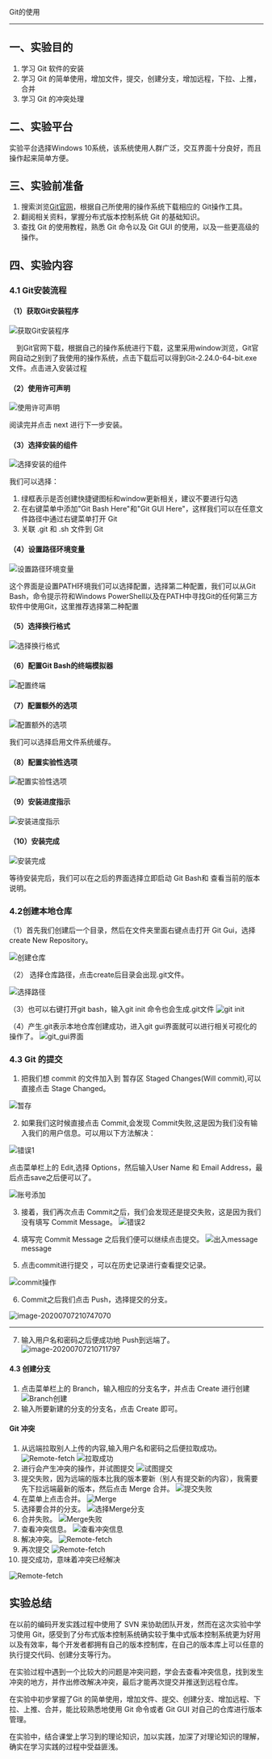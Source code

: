 Git的使用

---

## 一、实验目的
1. 学习 Git 软件的安装
2. 学习 Git 的简单使用，增加文件，提交，创建分支，增加远程，下拉、上推，合并
3. 学习 Git 的冲突处理 

## 二、实验平台
 实验平台选择Windows 10系统，该系统使用人群广泛，交互界面十分良好，而且操作起来简单方便。

## 三、实验前准备
1. 搜索浏览[Git官网](https://git-scm.com/downloads)，根据自己所使用的操作系统下载相应的 Git操作工具。
2. 翻阅相关资料，掌握分布式版本控制系统 Git 的基础知识。
3. 查找 Git 的使用教程，熟悉 Git 命令以及 Git GUI 的使用，以及一些更高级的操作。

## 四、实验内容

### 4.1 Git安装流程

#### （1）获取Git安装程序

![获取Git安装程序](images/step_01.png)

 到Git官网下载，根据自己的操作系统进行下载，这里采用window浏览，Git官网自动之别到了我使用的操作系统，点击下载后可以得到Git-2.24.0-64-bit.exe文件。点击进入安装过程

####  （2）使用许可声明

![使用许可声明](images\step_02.png)

阅读完并点击 next 进行下一步安装。

####  （3）选择安装的组件

![选择安装的组件](images\step_03.png)

我们可以选择：

1. 绿框表示是否创建快捷键图标和window更新相关，建议不要进行勾选
2. 在右键菜单中添加"Git Bash Here"和"Git GUI Here"，这样我们可以在任意文件路径中通过右键菜单打开 Git
3. 关联 .git 和 .sh 文件到 Git

#### （4）设置路径环境变量

![设置路径环境变量](images\step_04.PNG)

这个界面是设置PATH环境我们可以选择配置，选择第二种配置，我们可以从Git Bash，命令提示符和Windows PowerShell以及在PATH中寻找Git的任何第三方软件中使用Git，这里推荐选择第二种配置

#### （5）选择换行格式
![选择换行格式](images\step_05.PNG)

#### （6）配置Git Bash的终端模拟器
![配置终端](images\step_06.PNG)

#### （7）配置额外的选项
![配置额外的选项](images\step_07.PNG)

我们可以选择启用文件系统缓存。

#### （8）配置实验性选项
![配置实验性选项](images\step_08.PNG)

#### （9）安装进度指示	
![安装进度指示](images\step_09.PNG)

#### （10）安装完成
![安装完成](images\step_10.PNG)

等待安装完后，我们可以在之后的界面选择立即启动 Git Bash和 查看当前的版本说明。

### 4.2创建本地仓库
（1）首先我们创建后一个目录，然后在文件夹里面右键点击打开 Git Gui，选择create New Repository。

![创建仓库](images\Git_01.png)

（2） 选择仓库路径，点击create后目录会出现.git文件。

![选择路径](images\Git_02.png)

（3）也可以右键打开git bash，输入git init 命令也会生成.git文件
![git init](images\Git_03.png)

（4）产生.git表示本地仓库创建成功，进入git gui界面就可以进行相关可视化的操作了。
![git_gui界面](images\Git_04.png)

### 4.3 Git 的提交
1. 把我们想 commit 的文件加入到 暂存区 Staged Changes(Will commit),可以直接点击 Stage Changed。

  ![暂存](images\Git_05.png)

2. 如果我们这时候直接点击 Commit,会发现 Commit失败,这是因为我们没有输入我们的用户信息。可以用以下方法解决：

  ![错误1](images\Git_06.png)

  点击菜单栏上的 Edit,选择 Options，然后输入User Name 和 Email Address，最后点击save之后便可以了。

  ![账号添加](images\Git_07.png)

3. 接着，我们再次点击 Commit之后，我们会发现还是提交失败，这是因为我们没有填写 Commit Message。
  ![错误2](images\Git_08.png)

4. 填写完 Commit Message 之后我们便可以继续点击提交。
  ![出入message](images\Git_09.png)message

5. 点击commit进行提交 ，可以在历史记录进行查看提交记录。

  ![commit操作](images\Git_10.png)

6. Commit之后我们点击 Push，选择提交的分支。

  ![image-20200707210747070](images\Git_11.png)

  ******

7. 输入用户名和密码之后便成功地 Push到远端了。
  ![image-20200707210711797](C:\Users\YYcoder\AppData\Roaming\Typora\typora-user-images\image-20200707210711797.png)

#### 4.3 创建分支
1. 点击菜单栏上的 Branch，输入相应的分支名字，并点击 Create 进行创建
![Branch创建](images\Git_12.png)
2. 输入所要新建的分支的分支名，点击 Create 即可。

#### Git 冲突
1. 从远端拉取别人上传的内容,输入用户名和密码之后便拉取成功。
![Remote-fetch](screenshot/git-conflict-step1.PNG)
![拉取成功](screenshot/git-conflict-step2.PNG)
2. 进行会产生冲突的操作，并试图提交
![试图提交](screenshot/git-conflict-step3.PNG)
3. 提交失败，因为远端的版本比我的版本要新（别人有提交新的内容），我需要先下拉远端最新的版本，然后点击 Merge 合并。
![提交失败](screenshot/git-conflict-step4.PNG)
4. 在菜单上点击合并。
![Merge](screenshot/git-conflict-step5.PNG)
4. 选择要合并的分支。
![选择Merge分支](screenshot/git-conflict-step6.PNG)
4. 合并失败。
![Merge失败](screenshot/git-conflict-step7.PNG)
4. 查看冲突信息。
![查看冲突信息](screenshot/git-conflict-step8.PNG)
5. 解决冲突。
![Remote-fetch](screenshot/git-conflict-step11.PNG)
6. 再次提交
![Remote-fetch](screenshot/git-conflict-step9.PNG)
7. 提交成功，意味着冲突已经解决

![Remote-fetch](screenshot/git-conflict-step10.PNG)

## 实验总结
在以前的编码开发实践过程中使用了 SVN 来协助团队开发，然而在这次实验中学习使用 Git，感受到了分布式版本控制系统确实较于集中式版本控制系统更为好用以及有效率，每个开发者都拥有自己的版本控制库，在自己的版本库上可以任意的执行提交代码、创建分支等行为。

在实验过程中遇到一个比较大的问题是冲突问题，学会去查看冲突信息，找到发生冲突的地方，并作出修改解决冲突，最后才能再次提交并推送到远程仓库。

在实验中初步掌握了Git 的简单使用，增加文件、提交、创建分支、增加远程、下拉、上推、合并，能比较熟悉地使用 Git 命令或者 Git GUI 对自己的仓库进行版本管理。

在实验中，结合课堂上学习到的理论知识，加以实践，加深了对理论知识的理解，确实在学习实践的过程中受益匪浅。